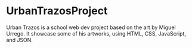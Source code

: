 # UrbanTrazosProject
Urban Trazos is a school web dev project based on the art by Miguel Urrego. 
It showcase some of his artworks, using HTML, CSS, JavaScript, and JSON.
